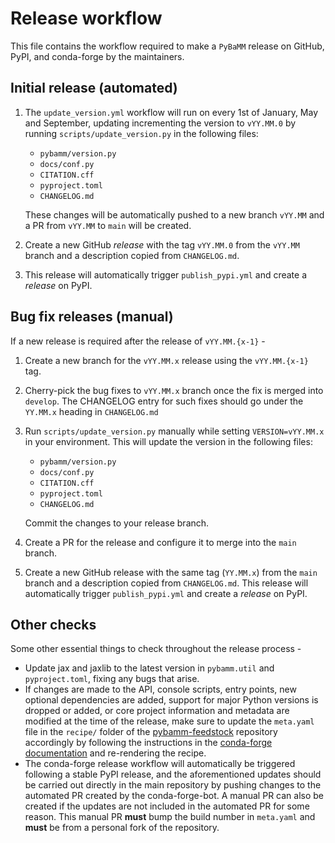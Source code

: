 # Release workflow

This file contains the workflow required to make a `PyBaMM` release on
GitHub, PyPI, and conda-forge by the maintainers.

## Initial release (automated)

1. The `update_version.yml` workflow will run on every 1st of January, May
   and September, updating incrementing the version to `vYY.MM.0` by running
   `scripts/update_version.py` in the following files:

   - `pybamm/version.py`
   - `docs/conf.py`
   - `CITATION.cff`
   - `pyproject.toml`
   - `CHANGELOG.md`

   These changes will be automatically pushed to a new branch `vYY.MM`
   and a PR from `vYY.MM` to `main` will be created.

2. Create a new GitHub _release_ with the tag `vYY.MM.0` from the `vYY.MM`
   branch and a description copied from `CHANGELOG.md`.

3. This release will automatically trigger `publish_pypi.yml` and create a
   _release_ on PyPI.

## Bug fix releases (manual)

If a new release is required after the release of `vYY.MM.{x-1}` -

1. Create a new branch for the `vYY.MM.x` release using the `vYY.MM.{x-1}` tag.

2. Cherry-pick the bug fixes to `vYY.MM.x` branch once the fix is
   merged into `develop`. The CHANGELOG entry for such fixes should go under the
   `YY.MM.x` heading in `CHANGELOG.md`

3. Run `scripts/update_version.py` manually while setting `VERSION=vYY.MM.x`
   in your environment. This will update the version in the following files:

   - `pybamm/version.py`
   - `docs/conf.py`
   - `CITATION.cff`
   - `pyproject.toml`
   - `CHANGELOG.md`

   Commit the changes to your release branch.

4. Create a PR for the release and configure it to merge into the `main` branch.

5. Create a new GitHub release with the same tag (`YY.MM.x`) from the `main`
   branch and a description copied from `CHANGELOG.md`. This release will
   automatically trigger `publish_pypi.yml` and create a _release_ on PyPI.

## Other checks

Some other essential things to check throughout the release process -

- Update jax and jaxlib to the latest version in `pybamm.util` and
  `pyproject.toml`, fixing any bugs that arise.
- If changes are made to the API, console scripts, entry points, new optional
  dependencies are added, support for major Python versions is dropped or
  added, or core project information and metadata are modified at the time
  of the release, make sure to update the `meta.yaml` file in the `recipe/`
  folder of the [pybamm-feedstock][PYBAMM_FEED] repository accordingly by
  following the instructions in the [conda-forge documentation][FEED_GUIDE] and
  re-rendering the recipe.
- The conda-forge release workflow will automatically be triggered following
  a stable PyPI release, and the aforementioned updates should be carried
  out directly in the main repository by pushing changes to the automated PR
  created by the conda-forge-bot. A manual PR can also be created if the
  updates are not included in the automated PR for some reason. This manual
  PR **must** bump the build number in `meta.yaml` and **must** be from a
  personal fork of the repository.

[PYBAMM_FEED]: https://github.com/conda-forge/pybamm-feedstock
[FEED_GUIDE]: https://conda-forge.org/docs/maintainer/updating_pkgs.html#updating-the-feedstock-repository
